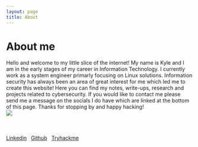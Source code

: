 ```yaml
---
layout: page
title: About
---
```


# About me

Hello and welcome to my little slice of the internet! My name is Kyle and I am in the early stages of my career in Information Technology. I currently work as a system engineer primarly focusing on Linux solutions. Information security has always been an area of great interest for me which led me to create this website! Here you can find my notes, write-ups, research and projects related to cybersecurity. If you would like to contact me please send me a message on the socials I do have which are linked at the bottom of this page. Thanks for stopping by and happy hacking!
<br/>
![](../images/THM_BH12.png)
<br/>
<br/>
<br/>
<br/>
[Linkedin](https://www.linkedin.com/in/kylesowatsky/)&nbsp;&nbsp; [Github](https://github.com/soWatt)&nbsp;&nbsp; [Tryhackme](https://tryhackme.com/p/SoWatt3/)

